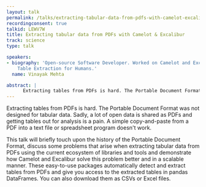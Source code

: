 ```yaml
---
layout: talk
permalink: /talks/extracting-tabular-data-from-pdfs-with-camelot-excalibur
recordingconsent: true
talkid: LEWV7W
title: Extracting tabular data from PDFs with Camelot & Excalibur
track: science
type: talk

speakers:
- biography: 'Open-source Software Developer. Worked on Camelot and Excalibur: PDF
    Table Extraction for Humans.'
  name: Vinayak Mehta

abstract: | 
      Extracting tables from PDFs is hard. The Portable Document Format was not designed for tabular data. Sadly, a lot of open data is shared as PDFs and getting tables out for analysis is a pain. Camelot and Excalibur can help you extract tabular data from PDFs very easily!
---
```


Extracting tables from PDFs is hard. The Portable Document Format was not designed for tabular data. Sadly, a lot of open data is shared as PDFs and getting tables out for analysis is a pain. A simple copy-and-paste from a PDF into a text file or spreadsheet program doesn't work.

This talk will briefly touch upon the history of the Portable Document Format, discuss some problems that arise when extracting tabular data from PDFs using the current ecosystem of libraries and tools and demonstrate how Camelot and Excalibur solve this problem better and in a scalable manner. These easy-to-use packages automatically detect and extract tables from PDFs and give you access to the extracted tables in pandas DataFrames. You can also download them as CSVs or Excel files.
